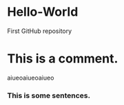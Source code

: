 # Hello-World
First GitHub repository

<h1>
  This is a comment.
</h1>
<p>aiueoaiueoaiueo</p>
<h3>
  This is some sentences.
</h3>
